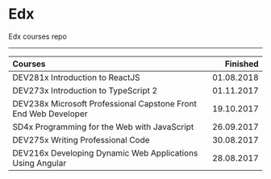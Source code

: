 # Edx
Edx courses repo

--------------------------

| Courses                                                           |    Finished |
|:------------------------------------------------------------------|------------:|
| DEV281x Introduction to ReactJS                                   |  01.08.2018 |
| DEV273x Introduction to TypeScript 2                              |  01.11.2017 |
| DEV238x Microsoft Professional Capstone Front End Web Developer   |  19.10.2017 |
| SD4x Programming for the Web with JavaScript                      |  26.09.2017 |
| DEV275x Writing Professional Code                                 |  30.08.2017 |
| DEV216x Developing Dynamic Web Applications Using Angular         |  28.08.2017 |